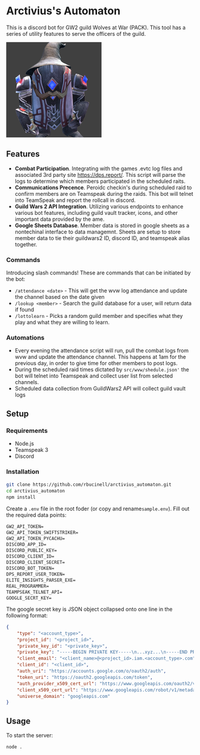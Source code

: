 # Arctivius's Automaton

This is a discord bot for GW2 guild Wolves at War (PACK). This tool has a series of utility features to serve the officers of the guild.

![Avatar of Arctivius's Automaton](assets/arctivius_automaton.png)

## Features
* **Combat Participation**. Integrating with the games .evtc log files and associated 3rd party site https://dps.report/. This script will parse the logs to determine which members participated in the scheduled raits.
* **Communications Precence**. Peroidc checkin's during scheduled raid to confirm members are on Teamspeak during the raids. This bot will telnet into TeamSpeak and report the rollcall in discord.
* **Guild Wars 2 API Integration**. Utilizing various endpoints to enhance various bot features, including guild vault tracker, icons, and other important data provided by the ame.
* **Google Sheets Database**. Member data is stored in google sheets as a nontechinal interface to data managemnt. Sheets are setup to store member data to tie their guildwars2 ID, discord ID, and teamspeak alias together.

### Commands
Introducing slash commands! These are commands that can be initiated by the bot:

* `/attendance <date>` - This will get the wvw log attendance and update the channel based on the date given
* `/lookup <member>` - Search the guild database for a user, will return data if found
* `/lottolearn` - Picks a random guild member and specifies what they play and what they are willing to learn. 

### Automations
* Every evening the attendance script will run, pull the combat logs from wvw and update the attendance channel. This happens at 1am for the previous day, in order to give time for other members to post logs.
* During the scheduled raid times dictated by `src/wvw/shedule.json'` the bot will telnet into Teamspeak and collect user list from selected channels.
* Scheduled data collection from GuildWars2 API will collect guild vault logs

## Setup
### Requirements
* Node.js
* Teamspeak 3
* Discord

### Installation
```bash
git clone https://github.com/rbucinell/arctivius_automaton.git
cd arctivius_automaton
npm install
```

Create a `.env` file in the root foder (or copy and rename`sample.env`). Fill out the required data points:

```config
GW2_API_TOKEN=
GW2_API_TOKEN_SWIFTSTRIKER=
GW2_API_TOKEN_PYCACHU=
DISCORD_APP_ID=
DISCORD_PUBLIC_KEY=
DISCORD_CLIENT_ID=
DISCORD_CLIENT_SECRET=
DISCORD_BOT_TOKEN=
DPS_REPORT_USER_TOKEN=
ELITE_INSIGHTS_PARSER_EXE=
REAL_PROGRAMMER=
TEAMPSEAK_TELNET_API=
GOOGLE_SECRT_KEY=
```

The google secret key is JSON object collapsed onto one line in the following format:
```json
{
    "type": "<account_type>",
    "project_id": "<project_id>",
    "private_key_id": "<private_key>",
    "private_key": "-----BEGIN PRIVATE KEY-----\n...xyz...\n-----END PRIVATE KEY-----\n",
    "client_email": "<client_name>@<project_id>.iam.<account_type>.com",
    "client_id": "<client_id>",
    "auth_uri": "https://accounts.google.com/o/oauth2/auth",
    "token_uri": "https://oauth2.googleapis.com/token",
    "auth_provider_x509_cert_url": "https://www.googleapis.com/oauth2/v1/certs",
    "client_x509_cert_url": "https://www.googleapis.com/robot/v1/metadata/x509/<client_name>%40<project_id>.iam.<account_type>.com",
    "universe_domain": "googleapis.com"
}
```

## Usage
To start the server:
```
node .
```
